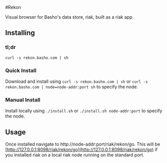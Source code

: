 #Rekon

Visual browser for Basho's data store, riak, built as a riak app.

## Installing

### tl;dr
`curl -s rekon.basho.com | sh`

### Quick Install
Download and install using `curl -s rekon.basho.com | sh` or 
`curl -s rekon.basho.com | node=node-addr:port sh` to specify the node.

### Manual Install
Install locally using `./install.sh` or `./install.sh node-addr:port` 
to specify the node.

## Usage

Once installed navigate to http://node-addr:port/riak/rekon/go.  This will be
[http://127.0.0.1:8098/riak/rekon/go](http://127.0.0.1:8098/riak/rekon/go) if
you installed riak on a local riak node running on the standard port.
